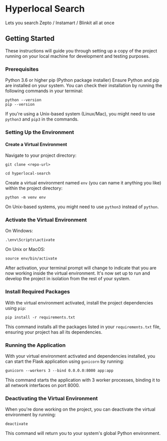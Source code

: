 # Hyperlocal Search

Lets you search Zepto / Instamart / Blinkit all at once

## Getting Started

These instructions will guide you through setting up a copy of the project running on your local machine for development and testing purposes.

### Prerequisites

Python 3.6 or higher
pip (Python package installer)
Ensure Python and pip are installed on your system. You can check their installation by running the following commands in your terminal:

```
python --version
pip --version
```

If you're using a Unix-based system (Linux/Mac), you might need to use `python3` and `pip3` in the commands.

### Setting Up the Environment

#### Create a Virtual Environment

Navigate to your project directory:


```
git clone <repo-url>

cd hyperlocal-search
```

Create a virtual environment named `env` (you can name it anything you like) within the project directory:

```
python -m venv env
```

On Unix-based systems, you might need to use `python3` instead of `python`.

### Activate the Virtual Environment

On Windows:

```
.\env\Scripts\activate
```

On Unix or MacOS:

```
source env/bin/activate
```

After activation, your terminal prompt will change to indicate that you are now working inside the virtual environment. It's now set up to run and develop the project in isolation from the rest of your system.

### Install Required Packages

With the virtual environment activated, install the project dependencies using `pip`:

```
pip install -r requirements.txt
```

This command installs all the packages listed in your `requirements.txt` file, ensuring your project has all its dependencies.

### Running the Application

With your virtual environment activated and dependencies installed, you can start the Flask application using `gunicorn` by running:

```
gunicorn --workers 3 --bind 0.0.0.0:8000 app:app
```

This command starts the application with 3 worker processes, binding it to all network interfaces on port 8000.

### Deactivating the Virtual Environment

When you're done working on the project, you can deactivate the virtual environment by running:

```
deactivate
```

This command will return you to your system's global Python environment.
